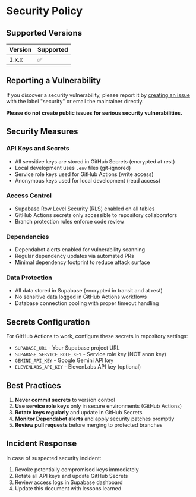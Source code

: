 # Security Policy

## Supported Versions

| Version | Supported          |
| ------- | ------------------ |
| 1.x.x   | :white_check_mark: |

## Reporting a Vulnerability

If you discover a security vulnerability, please report it by [creating an issue](../../issues/new) with the label "security" or email the maintainer directly.

**Please do not create public issues for serious security vulnerabilities.**

## Security Measures

### API Keys and Secrets

- All sensitive keys are stored in GitHub Secrets (encrypted at rest)
- Local development uses `.env` files (git-ignored)
- Service role keys used for GitHub Actions (write access)
- Anonymous keys used for local development (read access)

### Access Control

- Supabase Row Level Security (RLS) enabled on all tables
- GitHub Actions secrets only accessible to repository collaborators
- Branch protection rules enforce code review

### Dependencies

- Dependabot alerts enabled for vulnerability scanning
- Regular dependency updates via automated PRs
- Minimal dependency footprint to reduce attack surface

### Data Protection

- All data stored in Supabase (encrypted in transit and at rest)
- No sensitive data logged in GitHub Actions workflows
- Database connection pooling with proper timeout handling

## Secrets Configuration

For GitHub Actions to work, configure these secrets in repository settings:

- `SUPABASE_URL` - Your Supabase project URL
- `SUPABASE_SERVICE_ROLE_KEY` - Service role key (NOT anon key)
- `GEMINI_API_KEY` - Google Gemini API key
- `ELEVENLABS_API_KEY` - ElevenLabs API key (optional)

## Best Practices

1. **Never commit secrets** to version control
2. **Use service role keys** only in secure environments (GitHub Actions)
3. **Rotate keys regularly** and update in GitHub Secrets
4. **Monitor Dependabot alerts** and apply security patches promptly
5. **Review pull requests** before merging to protected branches

## Incident Response

In case of suspected security incident:

1. Revoke potentially compromised keys immediately
2. Rotate all API keys and update GitHub Secrets
3. Review access logs in Supabase dashboard
4. Update this document with lessons learned